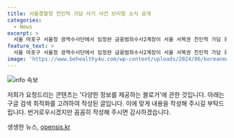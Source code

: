 ```yaml
---
title: 서울경찰청 친인척 가담 사기 사건 브리핑 소식 공개
categories:
  - News
excerpt: >
  서울 마포구 서울청 광역수사단에서 임정완 금융범죄수사2계장이 서울 서북권 친인척 가담 유사수신·사기 사건으로 21명을 검거하고 송치했다.
feature_text: >
  서울 마포구 서울청 광역수사단에서 임정완 금융범죄수사2계장이 서울 서북권 친인척 가담 유사수신·사기 사건으로 21명을 검거하고 송치했다.
image: 'https://www.behealthy4u.com/wp-content/uploads/2024/06/koreanews.jpg'
---
```


<p><img src="https://www.behealthy4u.com/wp-content/uploads/2024/06/koreanews.jpg" alt="info 속보" /></p>

<p>저희가 요청드리는 콘텐츠는 '다양한 정보를 제공하는 블로거'에 관한 것입니다. 아래는 구글 검색 최적화를 고려하여 작성된 글입니다. 이에 맞게 내용을 작성해 주시길 부탁드립니다. 번거로우시겠지만 꼼꼼히 작성해 주시면 감사하겠습니다.</p>
생생한 뉴스, <a href="https://opensis.kr" rel="dofollow">opensis.kr</a>


